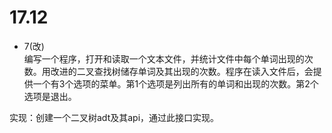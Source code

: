 # 17.12
- 7(改)  
编写一个程序，打开和读取一个文本文件，并统计文件中每个单词出现的次数。用改进的二叉查找树储存单词及其出现的次数。程序在读入文件后，会提供一个有3个选项的菜单。第1个选项是列出所有的单词和出现的次数。第2个选项是退出。

实现：创建一个二叉树adt及其api，通过此接口实现。